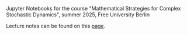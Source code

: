 Jupyter Notebooks for the course "Mathematical Strategies for Complex Stochastic Dynamics", summer 2025, Free University Berlin

Lecture notes can be found on this [page](https://weizhang.userpage.fu-berlin.de/teach.html).
